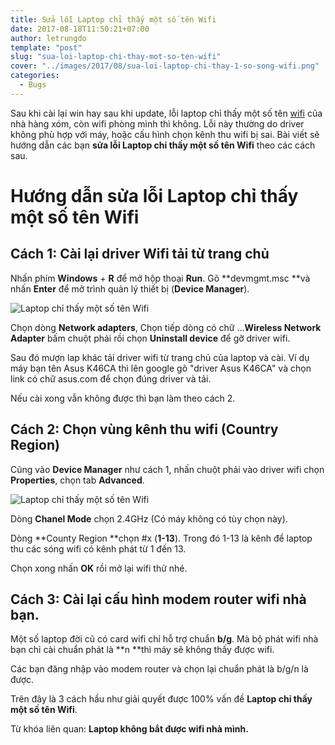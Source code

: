 ```yaml
---
title: Sửa lỗi Laptop chỉ thấy một số tên Wifi
date: 2017-08-18T11:50:21+07:00
author: letrungdo
template: "post"
slug: "sua-loi-laptop-chi-thay-mot-so-ten-wifi"
cover: "../images/2017/08/sua-loi-laptop-chi-thay-1-so-song-wifi.png"
categories:
  - Bugs
---
```

Sau khi cài lại win hay sau khi update, lỗi laptop chỉ thấy một số tên <a href="/tag/wifi/" target="_blank" rel="noopener">wifi</a> của nhà hàng xóm, còn wifi phòng mình thì không. Lỗi này thường do driver không phù hợp với máy, hoặc cấu hình chọn kênh thu wifi bị sai. Bài viết sẽ hướng dẫn các bạn **sửa lỗi Laptop chỉ thấy một số tên Wifi** theo các cách sau.

# Hướng dẫn sửa lỗi Laptop chỉ thấy một số tên Wifi

## Cách 1: Cài lại driver Wifi tải từ trang chủ

Nhấn phím **Windows** + **R** để mở hộp thoại **Run**. Gõ **devmgmt.msc **và nhấn **Enter** để mở trình quản lý thiết bị (**Device Manager**).

<img class="aligncenter size-full" src="/media/2017/08/wifi-chi-nhan-1-so-song.png" alt="Laptop chỉ thấy một số tên Wifi" /> 

Chọn dòng **Network adapters**, Chọn tiếp dòng có chữ ...**Wireless Network Adapter** bấm chuột phải rồi chọn **Uninstall device** để gỡ driver wifi.

Sau đó mượn lap khác tải driver wifi từ trang chủ của laptop và cài. Ví dụ máy bạn tên Asus K46CA thì lên google gõ "driver Asus K46CA" và chọn link có chữ asus.com để chọn đúng driver và tải.

Nếu cài xong vẫn không được thì bạn làm theo cách 2.

## Cách 2: Chọn vùng kênh thu wifi (Country Region)

Cũng vào **Device Manager** như cách 1, nhấn chuột phải vào driver wifi chọn **Properties**, chọn tab **Advanced**.

<img class="aligncenter size-full" src="/media/2017/08/wifi-chanel-mode.png" alt="Laptop chỉ thấy một số tên Wifi" /> 

Dòng **Chanel Mode** chọn 2.4GHz (Có máy không có tùy chọn này).

Dòng **County Region **chọn #x (**1-13**). Trong đó 1-13 là kênh để laptop thu các sóng wifi có kênh phát từ 1 đến 13.

Chọn xong nhấn **OK** rồi mở lại wifi thử nhé.

## Cách 3: Cài lại cấu hình modem router wifi nhà bạn.

Một số laptop đời cũ có card wifi chỉ hỗ trợ chuẩn **b/g**. Mà bộ phát wifi nhà bạn chỉ cài chuẩn phát là **n **thì máy sẽ không thấy được wifi.

Các bạn đăng nhập vào modem router và chọn lại chuẩn phát là b/g/n là được.

Trên đây là 3 cách hầu như giải quyết được 100% vấn đề **Laptop chỉ thấy một số tên Wifi**.

Từ khóa liên quan: **Laptop không bắt được wifi nhà mình.**

&nbsp;